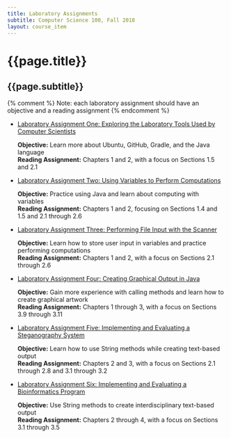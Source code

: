 ```yaml
---
title: Laboratory Assignments
subtitle: Computer Science 100, Fall 2018
layout: course_item
---
```


# {{page.title}}
## {{page.subtitle}}

{% comment %} Note: each laboratory assignment should have an objective and a reading assignment {% endcomment %}

<ul>

<li><a href="https://github.com/Allegheny-Computer-Science-100-F2018/cs100-F2018-sheets/releases/download/cs100F2018_sheets-6.0.1/cs100F2018_lab01.pdf">Laboratory Assignment One: Exploring the Laboratory Tools Used by Computer Scientists</a> <p><b>Objective:</b> Learn more about Ubuntu, GitHub, Gradle, and the Java language<br><b>Reading Assignment:</b> Chapters 1 and 2, with a focus on Sections 1.5 and 2.1</p>

<li><a href="https://github.com/Allegheny-Computer-Science-100-F2018/cs100-F2018-sheets/releases/download/cs100F2018_sheets-6.0.1/cs100F2018_lab02.pdf">Laboratory Assignment Two: Using Variables to Perform Computations</a> <p><b>Objective:</b> Practice using Java and learn about computing with variables<br><b>Reading Assignment:</b> Chapters 1 and 2, focusing on Sections 1.4 and 1.5 and 2.1 through 2.6</p>

<li><a href="https://github.com/Allegheny-Computer-Science-100-F2018/cs100-F2018-sheets/releases/download/cs100F2018_sheets-6.0.1/cs100F2018_lab03.pdf">Laboratory Assignment Three: Performing File Input with the Scanner</a> <p><b>Objective:</b> Learn how to store user input in variables and practice performing computations<br><b>Reading Assignment:</b> Chapters 1 and 2, with a focus on Sections 2.1 through 2.6</p>

<li><a href="https://github.com/Allegheny-Computer-Science-100-F2018/cs100-F2018-sheets/releases/download/cs100F2018_sheets-6.0.1/cs100F2018_lab04.pdf">Laboratory Assignment Four: Creating Graphical Output in Java</a> <p><b>Objective:</b> Gain more experience with calling methods and learn how to create graphical artwork<br><b>Reading Assignment:</b> Chapters 1 through 3, with a focus on Sections 3.9 through 3.11</p>

<li><a href="https://github.com/Allegheny-Computer-Science-100-F2018/cs100-F2018-sheets/releases/download/cs100F2018_sheets-8.0.0/cs100F2018_lab05.pdf">Laboratory Assignment Five: Implementing and Evaluating a Steganography System</a> <p><b>Objective:</b> Learn how to use String methods while creating text-based output<br><b>Reading Assignment:</b> Chapters 2 and 3, with a focus on Sections 2.1 through 2.8 and 3.1 through 3.2</p>

<li><a href="https://github.com/Allegheny-Computer-Science-100-F2018/cs100-F2018-sheets/releases/download/cs100F2018_sheets-10.0.0/cs100F2018_lab06.pdf">Laboratory Assignment Six: Implementing and Evaluating a Bioinformatics Program</a> <p><b>Objective:</b> Use String methods to create interdisciplinary text-based output<br><b>Reading Assignment:</b> Chapters 2 through 4, with a focus on Sections 3.1 through 3.5</p>

</ul>
